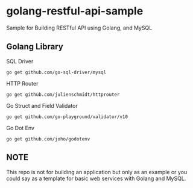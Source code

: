 # golang-restful-api-sample
Sample for Building RESTful API using Golang, and MySQL

## Golang Library

SQL Driver

``
go get github.com/go-sql-driver/mysql
``

HTTP Router

``
go get github.com/julienschmidt/httprouter
``

Go Struct and Field Validator

``
go get github.com/go-playground/validator/v10
``

Go Dot Env

``
go get github.com/joho/godotenv
``

## NOTE
This repo is not for building an application but only as an example or you could say as a template for basic web services with Golang and MySQL.